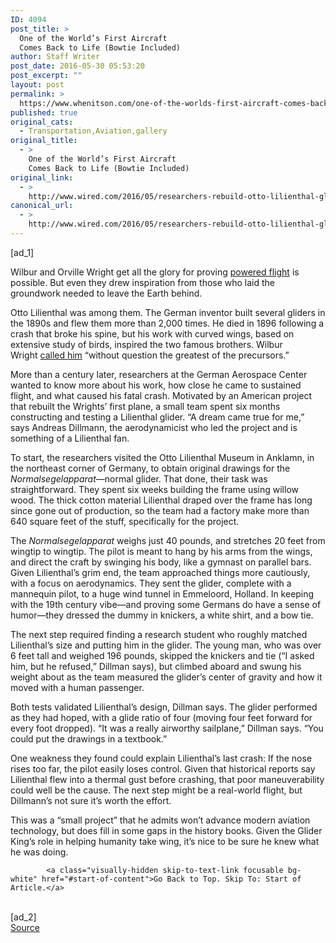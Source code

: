 ```yaml
---
ID: 4094
post_title: >
  One of the World’s First Aircraft
  Comes Back to Life (Bowtie Included)
author: Staff Writer
post_date: 2016-05-30 05:53:20
post_excerpt: ""
layout: post
permalink: >
  https://www.whenitson.com/one-of-the-worlds-first-aircraft-comes-back-to-life-bowtie-included/
published: true
original_cats:
  - Transportation,Aviation,gallery
original_title:
  - >
    One of the World’s First Aircraft
    Comes Back to Life (Bowtie Included)
original_link:
  - >
    http://www.wired.com/2016/05/researchers-rebuild-otto-lilienthal-glider/
canonical_url:
  - >
    http://www.wired.com/2016/05/researchers-rebuild-otto-lilienthal-glider/
---
```

 [ad_1]
<br><div id="start-of-content"><p>Wilbur and Orville Wright get all the glory for proving <a href="wired.com/tag/aviation">powered flight</a> is possible. But even they drew inspiration from those who laid the groundwork needed to leave the Earth behind.</p>
<p>Otto Lilienthal was among them. The German inventor built several gliders in the 1890s and flew them more than 2,000 times. He died in 1896 following a crash that broke his spine, but his work with curved wings, based on extensive study of birds, inspired the two famous brothers. Wilbur Wright <a href="http://www.lilienthal-museum.de/olma/ewright.htm">called him</a> “without question the greatest of the precursors.”</p>
<p>More than a century later, researchers at the German Aerospace Center wanted to know more about his work, how close he came to sustained flight, and what caused his fatal crash. Motivated by an American project that rebuilt the Wrights’ first plane, a small team spent six months constructing and testing a Lilienthal glider. “A dream came true for me,” says Andreas Dillmann, the aerodynamicist who led the project and is something of a Lilienthal fan.</p>
<!-- Related video widget - small -->



<p>To start, the researchers visited the Otto Lilienthal Museum in Anklamn, in the northeast corner of Germany, to obtain original drawings for the <em>Normalsegelapparat</em>—normal glider. That done, their task was straightforward. They spent six weeks building the frame using willow wood. The thick cotton material Lilienthal draped over the frame has long since gone out of production, so the team had a factory make more than 640 square feet of the stuff, specifically for the project.</p>
<p>The <em>Normalsegelapparat</em> weighs just 40 pounds, and stretches 20 feet from wingtip to wingtip. The pilot is meant to hang by his arms from the wings, and direct the craft by swinging his body, like a gymnast on parallel bars. Given Lilienthal’s grim end, the team approached things more cautiously, with a focus on aerodynamics. They sent the glider, complete with a mannequin pilot, to a huge wind tunnel in Emmeloord, Holland. In keeping with the 19th century vibe—and proving some Germans do have a sense of humor—they dressed the dummy in knickers, a white shirt, and a bow tie.</p>
<p>The next step required finding a research student who roughly matched Lilienthal’s size and putting him in the glider. The young man, who was over 6 feet tall and weighed 196 pounds, skipped the knickers and tie (“I asked him, but he refused,” Dillman says), but climbed aboard and swung his weight about as the team measured the glider’s center of gravity and how it moved with a human passenger.</p>



<p>Both tests validated Lilienthal’s design, Dillman says. The glider performed as they had hoped, with a glide ratio of four (moving four feet forward for every foot dropped). “It was a really airworthy sailplane,” Dillman says. “You could put the drawings in a textbook.”</p>
<p>One weakness they found could explain Lilienthal’s last crash: If the nose rises too far, the pilot easily loses control. Given that historical reports say Lilienthal flew into a thermal gust before crashing, that poor maneuverability could well be the cause. The next step might be a real-world flight, but Dillmann’s not sure it’s worth the effort.</p>
<p>This was a “small project” that he admits won’t advance modern aviation technology, but does fill in some gaps in the history books. Given the Glider King’s role in helping humanity take wing, it’s nice to be sure he knew what he was doing.</p>

			<a class="visually-hidden skip-to-text-link focusable bg-white" href="#start-of-content">Go Back to Top. Skip To: Start of Article.</a>

			
</div>
<br>[ad_2]
<br><a href="http://www.wired.com/2016/05/researchers-rebuild-otto-lilienthal-glider/">Source </a>
